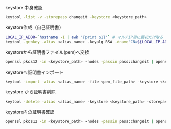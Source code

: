
keystore 中身確認
```sh
keytool -list -v -storepass changeit -keystore <keystore_path>
```

keystore作成（自己証明書）

```sh
LOCAL_IP_ADDR=`hostname -I | awk '{print $1}'` # マルチIP用に最初だけ取る
keytool -genkey -alias <alias_name> -keyalg RSA -dname"CN=${LOCAL_IP_ADDR}, OU=, O=, L=, ST=, C=" -ext san=dns:<hostname>,ip:${LOCAL_IP_ADDR} -keypass changeit -keystore <keystore_path> -storepass changeit -validity 3652 -storetype PKCS12
```

keystoreから証明書ファイル(pem)へ変換
```sh
openssl pkcs12 -in <keystore_path> -nodes -passin pass:changeit | openssl x509 -out xxx.pem
```

keystoreへ証明書インポート
```sh
keytool -import -alias <alias_name> -file <pem_file_path> -keystore <keystore_path> -storepass changeit -storetype JKS
```

keystore から証明書削除
```sh
keytool -delete -alias <alias_name> -keystore <keystore_path> -storepass changeit
```

keystore内の証明書確認
```sh
openssl pkcs12 -in <keystore_path> -nodes -passin pass:changeit | openssl x509 -noout -fingerprint -text
```